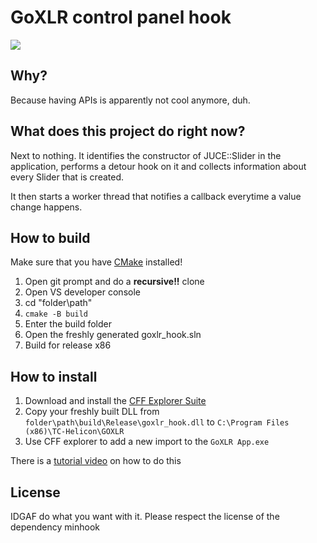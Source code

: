 # GoXLR control panel hook
![](https://github.com/z3t4s/goxlr_hook/blob/main/example.gif?raw=true)

## Why?
Because having APIs is apparently not cool anymore, duh.

## What does this project do right now?
Next to nothing. It identifies the constructor of JUCE::Slider in the application, performs a detour hook on it and collects information about every Slider that is created.

It then starts a worker thread that notifies a callback everytime a value change happens.


## How to build
Make sure that you have [CMake](https://cmake.org/download/) installed!

1. Open git prompt and do a **recursive!!** clone
2. Open VS developer console
3. cd "folder\path"
4. `cmake -B build`
5. Enter the build folder
6. Open the freshly generated goxlr_hook.sln
7. Build for release x86

## How to install
1. Download and install the [CFF Explorer Suite](https://ntcore.com/?page_id=388) 
2. Copy your freshly built DLL from `folder\path\build\Release\goxlr_hook.dll` to `C:\Program Files (x86)\TC-Helicon\GOXLR`
3. Use CFF explorer to add a new import to the `GoXLR App.exe`

There is a [tutorial video](https://streamable.com/wfyq3y) on how to do this

## License
IDGAF do what you want with it. Please respect the license of the dependency minhook